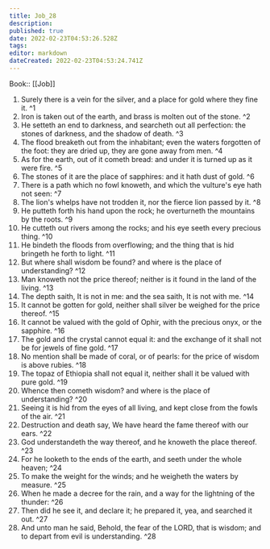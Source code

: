 ```yaml
---
title: Job_28
description: 
published: true
date: 2022-02-23T04:53:26.528Z
tags: 
editor: markdown
dateCreated: 2022-02-23T04:53:24.741Z
---
```


 Book:: [[Job]]
 1. Surely there is a vein for the silver, and a place for gold where they fine it. ^1
 2. Iron is taken out of the earth, and brass is molten out of the stone. ^2
 3. He setteth an end to darkness, and searcheth out all perfection: the stones of darkness, and the shadow of death. ^3
 4. The flood breaketh out from the inhabitant; even the waters forgotten of the foot: they are dried up, they are gone away from men. ^4
 5. As for the earth, out of it cometh bread: and under it is turned up as it were fire. ^5
 6. The stones of it are the place of sapphires: and it hath dust of gold. ^6
 7. There is a path which no fowl knoweth, and which the vulture's eye hath not seen: ^7
 8. The lion's whelps have not trodden it, nor the fierce lion passed by it. ^8
 9. He putteth forth his hand upon the rock; he overturneth the mountains by the roots. ^9
 10. He cutteth out rivers among the rocks; and his eye seeth every precious thing. ^10
 11. He bindeth the floods from overflowing; and the thing that is hid bringeth he forth to light. ^11
 12. But where shall wisdom be found? and where is the place of understanding? ^12
 13. Man knoweth not the price thereof; neither is it found in the land of the living. ^13
 14. The depth saith, It is not in me: and the sea saith, It is not with me. ^14
 15. It cannot be gotten for gold, neither shall silver be weighed for the price thereof. ^15
 16. It cannot be valued with the gold of Ophir, with the precious onyx, or the sapphire. ^16
 17. The gold and the crystal cannot equal it: and the exchange of it shall not be for jewels of fine gold. ^17
 18. No mention shall be made of coral, or of pearls: for the price of wisdom is above rubies. ^18
 19. The topaz of Ethiopia shall not equal it, neither shall it be valued with pure gold. ^19
 20. Whence then cometh wisdom? and where is the place of understanding? ^20
 21. Seeing it is hid from the eyes of all living, and kept close from the fowls of the air. ^21
 22. Destruction and death say, We have heard the fame thereof with our ears. ^22
 23. God understandeth the way thereof, and he knoweth the place thereof. ^23
 24. For he looketh to the ends of the earth, and seeth under the whole heaven; ^24
 25. To make the weight for the winds; and he weigheth the waters by measure. ^25
 26. When he made a decree for the rain, and a way for the lightning of the thunder: ^26
 27. Then did he see it, and declare it; he prepared it, yea, and searched it out. ^27
 28. And unto man he said, Behold, the fear of the LORD, that is wisdom; and to depart from evil is understanding. ^28
